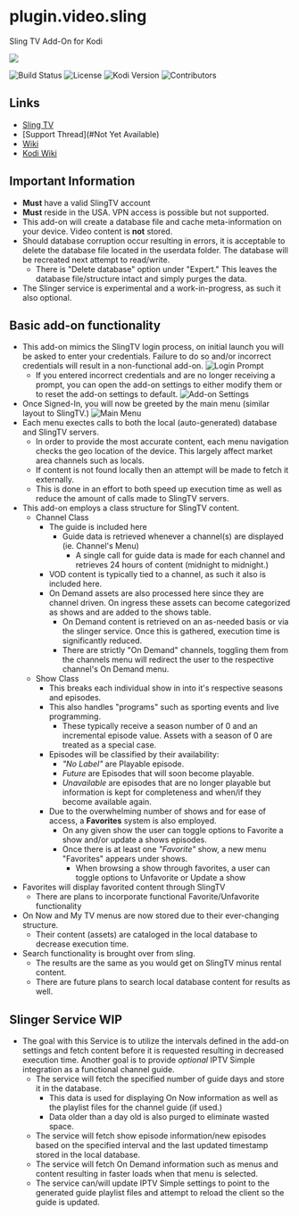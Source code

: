 # plugin.video.sling
Sling TV Add-On for Kodi

![](https://github.com/d21spike/plugin.video.sling/blob/master/resources/images/icon.png?raw=true)

![Build Status](https://img.shields.io/badge/Build-Beta-orange)
![License](https://img.shields.io/badge/License-GPL--2.0--only-success.svg)
![Kodi Version](https://img.shields.io/badge/Kodi-Leia%2B-brightgreen)
![Contributors](https://img.shields.io/badge/Contributors-d21spike%2C%20eracknaphobia-darkgray)

## Links

* [Sling TV](https://www.sling.com/)
* [Support Thread](#Not Yet Available)
* [Wiki](https://github.com/d21spike/plugin.video.sling/wiki)
* [Kodi Wiki](https://kodi.wiki/view/Main_Page)

## Important Information

* **Must** have a valid SlingTV account
* **Must** reside in the USA. VPN access is possible but not supported.
* This add-on will create a database file and cache meta-information on your device. Video content is **not** stored.
* Should database corruption occur resulting in errors, it is acceptable to delete the database file located in the userdata folder. The database will be recreated next attempt to read/write.
  * There is "Delete database" option under "Expert." This leaves the database file/structure intact and simply purges the data.
* The Slinger service is experimental and a work-in-progress, as such it also optional.

## Basic add-on functionality

* This add-on mimics the SlingTV login process, on initial launch you will be asked to enter your credentials. Failure to do so and/or incorrect credentials will result in a non-functional add-on. 
  ![Login Prompt](https://github.com/d21spike/plugin.video.sling/blob/master/resources/images/signin_prompt.png?raw=true)
  * If you entered incorrect credentials and are no longer receiving a prompt, you can open the add-on settings to either modify them or to reset the add-on settings to default.
  ![Add-on Settings](https://github.com/d21spike/plugin.video.sling/blob/master/resources/images/settings.png?raw=true)
* Once Signed-In, you will now be greeted by the main menu (similar layout to SlingTV.)
  ![Main Menu](https://github.com/d21spike/plugin.video.sling/blob/master/resources/images/main_menu.png?raw=true)
* Each menu exectes calls to both the local (auto-generated) database and SlingTV servers.
  * In order to provide the most accurate content, each menu navigation checks the geo location of the device. This largely affect market area channels such as locals.
  * If content is not found locally then an attempt will be made to fetch it externally.
  * This is done in an effort to both speed up execution time as well as reduce the amount of calls made to SlingTV servers.
* This add-on employs a class structure for SlingTV content.
  * Channel Class
    * The guide is included here
      * Guide data is retrieved whenever a channel(s) are displayed (ie. Channel's Menu)
        * A single call for guide data is made for each channel and retrieves 24 hours of content (midnight to midnight.)
    * VOD content is typically tied to a channel, as such it also is included here.
    * On Demand assets are also processed here since they are channel driven. On ingress these assets can become categorized as shows and are added to the shows table.
      * On Demand content is retrieved on an as-needed basis or via the slinger service. Once this is gathered, execution time is significantly reduced.
      * There are strictly "On Demand" channels, toggling them from the channels menu will redirect the user to the respective channel's On Demand menu.
  * Show Class
    * This breaks each individual show in into it's respective seasons and episodes.
    * This also handles "programs" such as sporting events and live programming.
      * These typically receive a season number of 0 and an incremental episode value. Assets with a season of 0 are treated as a special case.
    * Episodes will be classified by their availability:
      * _"No Label"_ are Playable episode.
      * _Future_ are Episodes that will soon become playable.
      * _Unavailable_ are episodes that are no longer playable but information is kept for completeness and when/if they become available again.
    * Due to the overwhelming number of shows and for ease of access, a **Favorites** system is also employed.
      * On any given show the user can toggle options to Favorite a show and/or update a shows episodes.
      * Once there is at least one _"Favorite"_ show, a new menu "Favorites" appears under shows.
        * When browsing a show through favorites, a user can toggle options to Unfavorite or Update a show
* Favorites will display favorited content through SlingTV
  * There are plans to incorporate functional Favorite/Unfavorite functionality 
* On Now and My TV menus are now stored due to their ever-changing structure.
  * Their content (assets) are cataloged in the local database to decrease execution time.
* Search functionality is brought over from sling.
  * The results are the same as you would get on SlingTV minus rental content.
  * There are future plans to search local database content for results as well.
  
## Slinger Service **WIP**

* The goal with this Service is to utilize the intervals defined in the add-on settings and fetch content before it is requested resulting in decreased execution time. Another goal is to provide _optional_ IPTV Simple integration as a functional channel guide.
  * The service will fetch the specified number of guide days and store it in the database.
    * This data is used for displaying On Now information as well as the playlist files for the channel guide (if used.)
    * Data older than a day old is also purged to eliminate wasted space.
  * The service will fetch show episode information/new episodes based on the specified interval and the last updated timestamp stored in the local database.
  * The service will fetch On Demand information such as menus and content resulting in faster loads when that menu is selected.
  * The service can/will update IPTV Simple settings to point to the generated guide playlist files and attempt to reload the client so the guide is updated.
